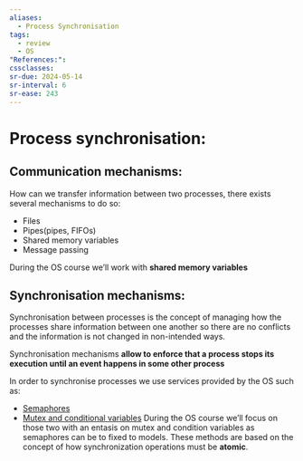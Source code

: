 ```yaml
---
aliases:
  - Process Synchronisation
tags:
  - review
  - OS
"References:": 
cssclasses:
sr-due: 2024-05-14
sr-interval: 6
sr-ease: 243
---
```


# Process synchronisation:
## Communication mechanisms: 
How can we transfer information between two processes, there exists several mechanisms to do so: 
+ Files 
+ Pipes(pipes, FIFOs)
+ Shared memory variables
+ Message passing 

During the OS course we’ll work with **shared memory variables**
## Synchronisation mechanisms: 
Synchronisation between processes is the concept of managing how the processes share information between one another so there are no conflicts and the information is not changed in non-intended ways.

Synchronisation mechanisms **allow to enforce that a process stops its execution until an event happens in some other process**

In order to synchronise processes we use services provided by the OS such as: 
+ [Semaphores](20240503%20-%20190310%20-Semaphores%20Dijkstra%20method.md) 
+ [Mutex and conditional variables](20240504%20-%20162315%20-%20Mutex%20and%20conditional%20variables.md)
During the OS course we’ll focus on those two with an entasis on mutex and condition variables as semaphores can be to fixed to models. 
These methods are based on the concept of how synchronization operations must be **atomic**. 